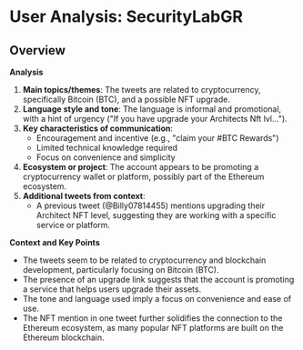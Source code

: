 # User Analysis: SecurityLabGR

## Overview

**Analysis**

1. **Main topics/themes**: The tweets are related to cryptocurrency, specifically Bitcoin (BTC), and a possible NFT upgrade.
2. **Language style and tone**: The language is informal and promotional, with a hint of urgency ("If you have upgrade your Architects Nft lvl...").
3. **Key characteristics of communication**:
	* Encouragement and incentive (e.g., "claim your #BTC Rewards")
	* Limited technical knowledge required
	* Focus on convenience and simplicity
4. **Ecosystem or project**: The account appears to be promoting a cryptocurrency wallet or platform, possibly part of the Ethereum ecosystem.
5. **Additional tweets from context**:
   - A previous tweet (@Billy07814455) mentions upgrading their Architect NFT level, suggesting they are working with a specific service or platform.

**Context and Key Points**

* The tweets seem to be related to cryptocurrency and blockchain development, particularly focusing on Bitcoin (BTC).
* The presence of an upgrade link suggests that the account is promoting a service that helps users upgrade their assets.
* The tone and language used imply a focus on convenience and ease of use.
* The NFT mention in one tweet further solidifies the connection to the Ethereum ecosystem, as many popular NFT platforms are built on the Ethereum blockchain.